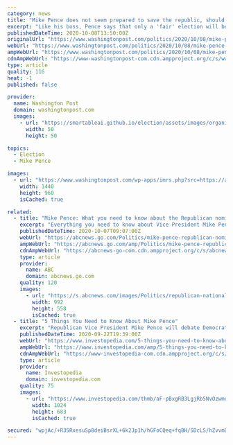 ```yaml
---
category: news
title: "Mike Pence does not seem prepared to save the republic, should he be called upon to do so"
excerpt: "Like his boss, Pence says that only a 'fair' election will be acceptable — and then claims it may not be fair."
publishedDateTime: 2020-10-08T13:50:00Z
originalUrl: "https://www.washingtonpost.com/politics/2020/10/08/mike-pence-does-not-seem-prepared-save-republic-should-he-be-called-upon-do-so/"
webUrl: "https://www.washingtonpost.com/politics/2020/10/08/mike-pence-does-not-seem-prepared-save-republic-should-he-be-called-upon-do-so/"
ampWebUrl: "https://www.washingtonpost.com/politics/2020/10/08/mike-pence-does-not-seem-prepared-save-republic-should-he-be-called-upon-do-so/?outputType=amp"
cdnAmpWebUrl: "https://www-washingtonpost-com.cdn.ampproject.org/c/s/www.washingtonpost.com/politics/2020/10/08/mike-pence-does-not-seem-prepared-save-republic-should-he-be-called-upon-do-so/?outputType=amp"
type: article
quality: 116
heat: -1
published: false

provider:
  name: Washington Post
  domain: washingtonpost.com
  images:
    - url: "https://smartableai.github.io/election/assets/images/organizations/washingtonpost.com-50x50.jpg"
      width: 50
      height: 50

topics:
  - Election
  - Mike Pence

images:
  - url: "https://www.washingtonpost.com/wp-apps/imrs.php?src=https://arc-anglerfish-washpost-prod-washpost.s3.amazonaws.com/public/HS6KQBAJEMI6XBYZBXYVTUKHSQ.jpg&w=1440"
    width: 1440
    height: 960
    isCached: true

related:
  - title: "Mike Pence: What you need to know about the Republican nominee for vice president"
    excerpt: "Everything you need to know about Vice President Mike Pence, Donald Trump's vice president on the Republican ticket."
    publishedDateTime: 2020-10-07T09:07:00Z
    webUrl: "https://abcnews.go.com/Politics/mike-pence-republican-nominee-vice-president/story?id=72852442"
    ampWebUrl: "https://abcnews.go.com/amp/Politics/mike-pence-republican-nominee-vice-president/story?id=72852442"
    cdnAmpWebUrl: "https://abcnews-go-com.cdn.ampproject.org/c/s/abcnews.go.com/amp/Politics/mike-pence-republican-nominee-vice-president/story?id=72852442"
    type: article
    provider:
      name: ABC
      domain: abcnews.go.com
    quality: 120
    images:
      - url: "https://s.abcnews.com/images/Politics/republican-national-convention-night-3-43-gty-jc-200826_1598496693180_hpMain_16x9_992.jpg"
        width: 992
        height: 558
        isCached: true
  - title: "5 Things You Need to Know About Mike Pence"
    excerpt: "Republican Vice President Mike Pence will debate Democratic Vice-Presidential candidate, Kamala Harris Oct. 7, 2020, in Salt Lake City, and the 2020 election is just around the corner. Here are five things you should know about Pence, his personal ..."
    publishedDateTime: 2020-09-22T19:39:00Z
    webUrl: "https://www.investopedia.com/5-things-you-need-to-know-about-mike-pence-5077702"
    ampWebUrl: "https://www.investopedia.com/amp/5-things-you-need-to-know-about-mike-pence-5077702"
    cdnAmpWebUrl: "https://www-investopedia-com.cdn.ampproject.org/c/s/www.investopedia.com/amp/5-things-you-need-to-know-about-mike-pence-5077702"
    type: article
    provider:
      name: Investopedia
      domain: investopedia.com
    quality: 75
    images:
      - url: "https://www.investopedia.com/thmb/aF-pBxgRB3LgjRb5NvOzwmdKvsM=/1024x683/filters:fill(auto,1)/GettyImages-468209888-578a33593df78c09e9b807fd.jpg"
        width: 1024
        height: 683
        isCached: true

secured: "wpjAc/+R35RxesuSp8deiBsrXL+6k2Jp1h/hGFoCQeq+fqBH/SDcLS/hZvvmD7MgXvwfUdz+oNEeUhg7TTkLrevexc8o+/ozHUs5xcNcwrzit7olitVZ1Wfr75BV+0MnCq8xdtCO2cMsQO5dkoGDceczFyWIhNpTHNoa4NfG/S99XhzgFEpCQ4s0sJ3BH9ZPthsWOV9I54VbFBShLhPV663ELv475FdC7IKKrWF9+H3pxT88KBOXo1j/+4WLjjWFrd4eyTU+eXOyHHz+E8PByQFouKHWbm6l3FqjYQDITZ2DRNDbpRywvLKOk4m36AnUYwPnXOe6J69foSVTt3zXGPYJ51uHANJJqylAzXNWNG4=;OmibOh7ryf3jZwrGNUd6TQ=="
---
```


